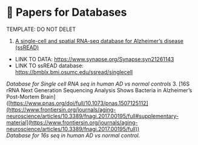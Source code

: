 # 📑 Papers for Databases

TEMPLATE: DO NOT DELET

1. [A single-cell and spatial RNA-seq database for Alzheimer’s disease (ssREAD)]([https://www.pnas.org/doi/full/10.1073/pnas.1507125112](https://www.nature.com/articles/s41467-024-49133-z#MOESM4))
  - LINK TO DATA: https://www.synapse.org/Synapse:syn21261143
  - LINK TO ssREAD database: https://bmblx.bmi.osumc.edu/ssread/singlecell


   *Database for Single cell RNA seq in human AD vs normal controls*
3. [16S rRNA Next Generation Sequencing Analysis Shows Bacteria in Alzheimer’s Post-Mortem Brain]([https://www.pnas.org/doi/full/10.1073/pnas.1507125112](https://www.frontiersin.org/journals/aging-neuroscience/articles/10.3389/fnagi.2017.00195/full#supplementary-material](https://www.frontiersin.org/journals/aging-neuroscience/articles/10.3389/fnagi.2017.00195/full))  
   *Database for 16s seq in human AD vs normal control.*


   
